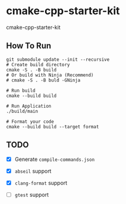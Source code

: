 # cmake-cpp-starter-kit

cmake-cpp-starter-kit

## How To Run

```shell
git submodule update --init --recursive
# Create build directory
cmake -S . -B build
# Or build with Ninja (Recommend)
# cmake -S . -B buld -GNinja 

# Run build
cmake --build build

# Run Application
./build/main

# Format your code
cmake --build build --target format
```

## TODO

- [x] Generate `compile-commands.json`
- [x] `abseil` support
- [x] `clang-format` support
- [ ] `gtest` support

